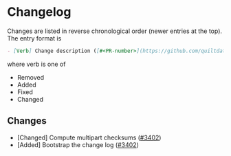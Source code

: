 # Changelog

Changes are listed in reverse chronological order (newer entries at the top).
The entry format is

```markdown
- [Verb] Change description ([#<PR-number>](https://github.com/quiltdata/quilt/pull/<PR-number>))
```

where verb is one of

- Removed
- Added
- Fixed
- Changed

## Changes

- [Changed] Compute multipart checksums ([#3402](https://github.com/quiltdata/quilt/pull/3402))
- [Added] Bootstrap the change log ([#3402](https://github.com/quiltdata/quilt/pull/3402))
